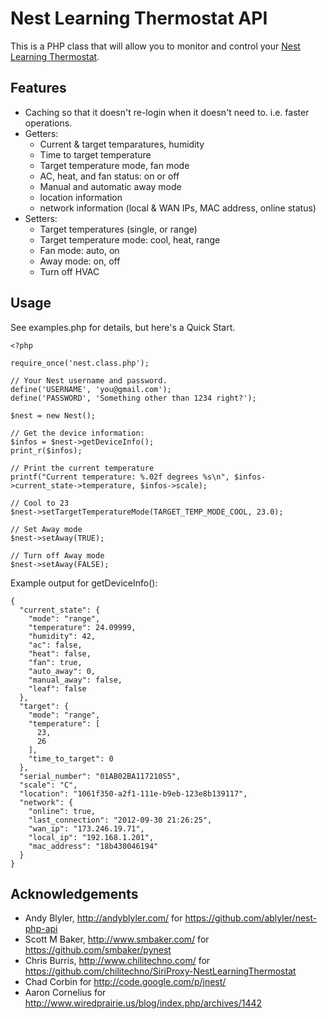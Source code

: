 
Nest Learning Thermostat API
============================

This is a PHP class that will allow you to monitor and control your [Nest Learning Thermostat](http://www.nest.com/).

Features
--------

- Caching so that it doesn't re-login when it doesn't need to. i.e. faster operations.
- Getters:
    - Current & target temparatures, humidity
    - Time to target temperature
    - Target temperature mode, fan mode
    - AC, heat, and fan status: on or off
    - Manual and automatic away mode
    - location information
    - network information (local & WAN IPs, MAC address, online status)
- Setters:
    - Target temperatures (single, or range)
    - Target temperature mode: cool, heat, range
    - Fan mode: auto, on
    - Away mode: on, off
    - Turn off HVAC

Usage
-----

See examples.php for details, but here's a Quick Start.

    <?php
    
    require_once('nest.class.php');

    // Your Nest username and password.
    define('USERNAME', 'you@gmail.com');
    define('PASSWORD', 'Something other than 1234 right?');

    $nest = new Nest();

    // Get the device information:
    $infos = $nest->getDeviceInfo();
    print_r($infos);
    
    // Print the current temperature
    printf("Current temperature: %.02f degrees %s\n", $infos->current_state->temperature, $infos->scale);
    
    // Cool to 23
    $nest->setTargetTemperatureMode(TARGET_TEMP_MODE_COOL, 23.0);
    
    // Set Away mode
    $nest->setAway(TRUE);

    // Turn off Away mode
    $nest->setAway(FALSE);

Example output for getDeviceInfo():

    {
      "current_state": {
        "mode": "range",
        "temperature": 24.09999,
        "humidity": 42,
        "ac": false,
        "heat": false,
        "fan": true,
        "auto_away": 0,
        "manual_away": false,
        "leaf": false
      },
      "target": {
        "mode": "range",
        "temperature": [
          23,
          26
        ],
        "time_to_target": 0
      },
      "serial_number": "01AB02BA117210S5",
      "scale": "C",
      "location": "1061f350-a2f1-111e-b9eb-123e8b139117",
      "network": {
        "online": true,
        "last_connection": "2012-09-30 21:26:25",
        "wan_ip": "173.246.19.71",
        "local_ip": "192.168.1.201",
        "mac_address": "18b430046194"
      }
    }

Acknowledgements
----------------

- Andy Blyler, http://andyblyler.com/
    for https://github.com/ablyler/nest-php-api
- Scott M Baker, http://www.smbaker.com/
    for https://github.com/smbaker/pynest
- Chris Burris, http://www.chilitechno.com/
    for https://github.com/chilitechno/SiriProxy-NestLearningThermostat
- Chad Corbin
    for http://code.google.com/p/jnest/
- Aaron Cornelius
    for http://www.wiredprairie.us/blog/index.php/archives/1442

